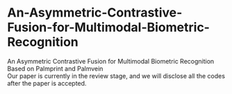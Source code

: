 # An-Asymmetric-Contrastive-Fusion-for-Multimodal-Biometric-Recognition  

An Asymmetric Contrastive Fusion for Multimodal Biometric Recognition Based on Palmprint and Palmvein  
Our paper is currently in the review stage, and we will disclose all the codes after the paper is accepted.
